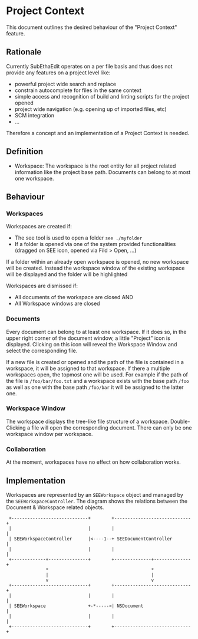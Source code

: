 # Project Context

This document outlines the desired behaviour of the "Project Context" feature.

## Rationale

Currently SubEthaEdit operates on a per file basis and thus does not provide any features on a project level like:

- powerful project wide search and replace 
- constrain autocomplete for files in the same context
- simple access and recognition of build and linting scripts for the project opened
- project wide navigation (e.g. opening up of imported files, etc)
- SCM integration
- ...

Therefore a concept and an implementation of a Project Context is needed.

## Definition

- Workspace: The workspace is the root entity for all project related information like the project base path. Documents can belong to at most one workspace. 

## Behaviour

### Workspaces

Workspaces are created if:

- The see tool is used to open a folder `see ./myfolder`
- If a folder is opened via one of the system provided functionalities (dragged on SEE icon, opened via Fild > Open, ...)

If a folder within an already open workspace is opened, no new workspace will be created. Instead the workspace window of the existing workspace will be displayed and the folder will be highlighted

Workspaces are dismissed if:
- All documents of the workspace are closed AND
- All Workspace windows are closed


### Documents

Every document can belong to at least one workspace. If it does so, in the upper right corner of the document window, a little "Project" icon is displayed. Clicking on this icon will reveal the Workspace Window and select the corresponding file.

If a new file is created or opened and the path of the file is contained in a workspace, it will be assigned to that workspace. If there a multiple workspaces open, the topmost one will be used. For example if the path of the file is `/foo/bar/foo.txt` and a workspace exists with the base path `/foo` as well as one with the base path `/foo/bar` it will be assigned to the latter one.

### Workspace Window

The workspace displays the tree-like file structure of a workspace. Double-Clicking a file will open the corresponding document. There can only be one workspace window per workspace. 

### Collaboration

At the moment, workspaces have no effect on how collaboration works.

## Implementation
Workspaces are represented by an `SEEWorkspace` object and managed by the `SEEWorkspaceController`. The diagram shows the relations between the Document & Workspace related objects.

```
 +-----------------------------+        +-----------------------------+
 |                             |        |                             |
 | SEEWorkspaceController      |<----1--+ SEEDocumentController       |
 |                             |        |                             |
 +-------------+---------------+        +--------------+--------------+
               *                                       *
               |                                       |
               v                                       v
 +-----------------------------+        +-----------------------------+
 |                             |        |                             |
 | SEEWorkspace                +-*----->| NSDocument                  |
 |                             |        |                             |
 +-----------------------------+        +-----------------------------+
 ```


